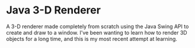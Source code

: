 # Java 3-D Renderer
A 3-D renderer made completely from scratch using the Java Swing API to create and draw to a window. I've been wanting to learn how to render 3D objects for a long time, and this is my most recent attempt at learning.
